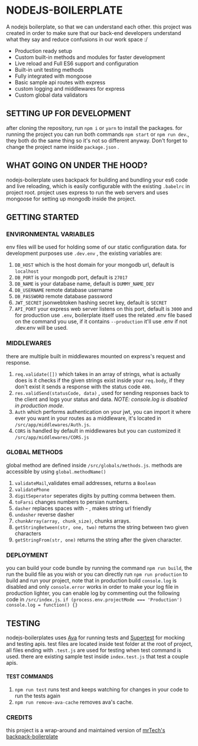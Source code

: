 
# NODEJS-BOILERPLATE
A nodejs boilerplate, so that we can understand each other. this project was created in order to make sure that our back-end developers understand what they say and reduce confusions in our work space :/

 - Production ready setup
 - Custom  built-in methods and modules for faster development
 - Live reload and Full ES6 support and configuration
 - Built-in unit testing methods
 - Fully integrated with mongoose
 - Basic sample api routes with express
 - custom logging and middlewares for express
 - Custom  global data validators

## SETTING UP FOR DEVELOPMENT
after cloning the repository, run `npm i` or `yarn` to install the packages.
for running the project you can run both commands `npm start` or `npm run dev`., they both do the same thing so it's not so different anyway.
Don't forget to change the project name inside `package.json` .

## WHAT GOING ON UNDER THE HOOD?
nodejs-boilerplate uses backpack for building and bundling your es6 code and live reloading, which is easily configurable with the existing `.babelrc` in project root.
project uses express to run the web servers and uses mongoose for setting up mongodb inside the project.

## GETTING STARTED

### ENVIRONMENTAL VARIABLES
env files will be used for holding some of our static configuration data.
for development purposes use `.dev.env` , the existing variables are:

 1. `DB_HOST` which is the host domain for your mongodb url, default is `localhost`
 2. `DB_PORT` is your mongodb port, default is `27017`
 3. `DB_NAME` is your database name, default is `DUMMY_NAME_DEV`
 4. `DB_USERNAME` remote database username
 5. `DB_PASSWORD` remote database password
 6. `JWT_SECRET` jsonwebtoken hashing secret key, default is `SECRET`
 7. `API_PORT` your express web server listens on this port, default is `3000`
and for production use `.env`, boilerplate itself uses the related .env file based on the command you use, if it contains `--production` it'll use .env if not .dev.env will be used.

### MIDDLEWARES
there are multiple built in middlewares mounted on express's request and response.

 1. `req.validate([])` which takes in an array of strings, what is actually does is it checks if the given strings exist inside your `req.body`, if they don't exist it sends a response with the status code `400`.
 2. `res.validSend(statusCode, data)` , used for sending responses back to the client and logs your status and data.  *NOTE: console.log is disabled in production mode*.
 3. `Auth` which performs authentication on your jwt, you can import it where ever you want in your routes as a middleware, it's located in `/src/app/middlewares/Auth.js`.
 4. `CORS` is handled by default in middlewares but you can customized it `/src/app/middlewares/CORS.js`

### GLOBAL METHODS
global method are defined inside `/src/globals/methods.js`. methods are accessible by using `global.methodName()`

 1. `validateMail`,validates email addresses, returns a `Boolean`
 2. `validatePhone`
 3. `digitSeperator` seperates digits by putting comma between them.
 4. `toFarsi` changes numbers to persian numbers.
 5. `dasher` replaces spaces with - , makes string url friendly
 6. `undasher` reverse dasher
 7. `chunkArray(array, chunk_size)`, chunks arrays.
 8. `getStringBetween(str, one, two)` returns the string between two given characters
 9. `getStringFrom(str, one)` returns the string after the given character.

### DEPLOYMENT
you can build your code bundle by running the command `npm run build`, the run the build file as you wish or you can directly run `npm run production` to build and run your project, note that in production build `console.log` is disabled and only `console.error` works in order to make your log file in production lighter, you can enable log by commenting out the following code in `/src/index.js`.
`if (process.env.projectMode === 'Production')
	console.log = function() {}`

## TESTING
nodejs-boilerplates uses [Ava](https://github.com/avajs/ava) for running tests and [Supertest](https://github.com/visionmedia/supertest#readme) for mocking and testing apis. test files are located inside test folder at the root of project, all files ending with `.test.js` are used for testing when test command is used.
there are existing sample test inside `index.test.js` that test a couple apis.
#### TEST COMMANDS

 1. `npm run test` runs test and keeps watching for changes in your code to run the tests again
 2. `npm run remove-ava-cache` removes ava's cache.


### CREDITS
this project is a wrap-around and maintained version of [mrTech's](https://github.com/itsmrTech) [backpack-bolierplate](https://github.com/itsmrTech/backpack-bolierplate)
